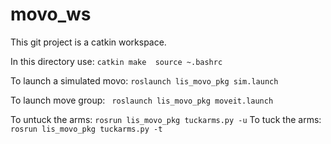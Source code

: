 # movo_ws

This git project is a catkin workspace.  


In this directory use:
``catkin make 
source ~.bashrc ``

To launch a simulated movo:
``roslaunch lis_movo_pkg sim.launch``

To launch move group:
`` roslaunch lis_movo_pkg moveit.launch``

To untuck the arms:
``rosrun lis_movo_pkg tuckarms.py -u``
To tuck the arms:
``rosrun lis_movo_pkg tuckarms.py -t``


